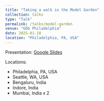 ```yaml
---
title: "Taking a walk in the Model Garden"
collection: talks
type: "Talk"
permalink: /talks/model-garden
venue: "GDG Philadelphia"
date: 2025-01-18
location: "Philadelphia, PA, USA"
---
```


Presentation: [Google Slides](https://docs.google.com/presentation/d/16eNsk_UauqWRAXHL3otdyBfQHqxLriZKy6Z5lCOIgJU)

Locations:
- Philadelphia, PA, USA
- Seattle, WA, USA
- Bengaluru, India
- Indore, India
- Mumbai, India x 2